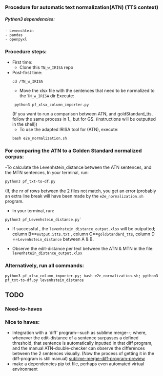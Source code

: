 
### Procedure for automatic text normalization(ATN) (TTS context)

<!-- - Salb this is how you can make A COMMENT that is not visible in the README outside the editor -->

##### Python3 dependencies:
<!-- TODO make a shell script that automatically creates venv with pip packages -->
    - Levenshtein
    - pandas
    - openpyxl

### Procedure steps:
- First time:
  - Clone this `TN_w_IRISA` repo
- Post-first time:
  ```
  cd /TN_w_IRISA
  ```
  - Move the xlsx file with the sentences that need to be normalized to the `TN_w_IRISA` dir
  Execute:
  ```
   python3 pf_xlsx_column_importer.py
   ```
    <!-- (text preprocessing takes places here) -->
   <!-- e.g. stripping line breaks -->
  (If you want to run a comparison between ATN, and goldStandard_tts, follow the same process in 1., but for GS. (instructions will be outputted in the shell))
  - To use the adapted IRISA tool for (ATN), execute:
  ```
  bash e2e_normalization.sh
  ```
  <!-- TODO echo in the /e2e* that this might take a while, and the error messgaes that can be observed -->
    <!-- - The normalized sentences are in `output.5tts.txt` # outputted in shell -->

### For comparing the ATN to a Golden Standard normalized corpus:
-To calculate the Levenhstein_distance between the ATN sentences, and the MTN sentences, In your terminal, run:
```bash
python3 pf_txt-to-df.py
```
(If, the nr of rows between the 2 files not match, you get an error (probably an extra line break will have been made by the `e2e_normalization.sh` program.
- In your terminal, run:
```
python3 pf_Levenhstein_distance.py`
```
  - If successful , the `levenhstein_distance_output.xlsx` will be outputted; column B==`output.5tts.txt` , column C==`goldStandard_tts`, column D ==`Levenhstein_distance` between A & B.

- Observe the edit-distance per text between the ATN & MTN in the file: `levenhstein_distance_output.xlsx`

### Alternatively, run all commands:
```
python3 pf_xlsx_column_importer.py; bash e2e_normalization.sh; python3 pf_txt-to-df.py levenhstein_distance
```

## TODO

### Need-to-haves

### Nice to haves:
- Integration  with a 'diff' program--such as sublime merge--; where, whenever the edit-distance of a sentence surpasses a defined threshold, that sentence is automatically inputted in that diff program, and the manual ATN-double-checker can observe the differences between the 2 sentences visually. (Now the process of getting it in the diff-program is still manual)
[sublime-merge-diff-program-preview](https://ibb.co/b3YbnFB)
- make a dependencies pip txt file, perhaps even automated virtual environment
